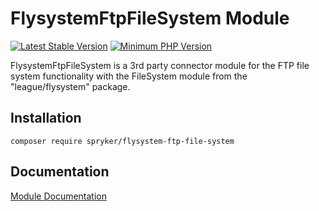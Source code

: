 # FlysystemFtpFileSystem Module
[![Latest Stable Version](https://poser.pugx.org/spryker/flysystem-ftp-file-system/v/stable.svg)](https://packagist.org/packages/spryker/flysystem-ftp-file-system)
[![Minimum PHP Version](https://img.shields.io/badge/php-%3E%3D%207.4-8892BF.svg)](https://php.net/)

FlysystemFtpFileSystem is a 3rd party connector module for the FTP file system functionality with the FileSystem module from the "league/flysystem" package.

## Installation

```
composer require spryker/flysystem-ftp-file-system
```

## Documentation

[Module Documentation](https://docs.spryker.com)
